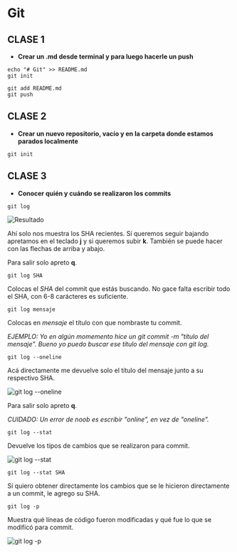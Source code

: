 # Git

## CLASE 1

* **Crear un .md desde terminal y para luego hacerle un push**
```
echo "# Git" >> README.md
git init

git add README.md
git push
```
## CLASE 2

* **Crear un nuevo repositorio, vacío y en la carpeta donde estamos parados localmente**

```git init```
## CLASE 3

* **Conocer quién y cuándo se realizaron los commits**

```git log```

![Resultado](https://github.com/cabustillo13/Git/blob/master/git%20log.png)

Ahí solo nos muestra los SHA recientes. Sí queremos seguir bajando apretamos en el teclado **j** y si queremos subir **k**. 
También se puede hacer con las flechas de arriba y abajo.

Para salir solo apreto **q**.

```git log SHA```

Colocas el *SHA* del commit que estás buscando. No gace falta escribir todo el SHA, con 6-8 carácteres es suficiente.

```git log mensaje```

Colocas en *mensaje* el título con que nombraste tu commit.

*EJEMPLO: Yo en algún momemento hice un git commit -m "título del mensaje". Bueno yo puedo buscar ese título del mensaje con git log.*

```git log --oneline```

Acá directamente me devuelve solo el título del mensaje junto a su respectivo SHA.

![git log --oneline](https://github.com/cabustillo13/Git/blob/master/git%20log%20--oneline.png)

Para salir solo apreto **q**.

*CUIDADO: Un error de noob es escribir "online", en vez de "oneline".*

```git log --stat```

Devuelve los tipos de cambios que se realizaron para commit.

![git log --stat](https://github.com/cabustillo13/Git/blob/master/git%20log%20--stat.png)

```git log --stat SHA```

Sí quiero obtener directamente los cambios que se le hicieron directamente a un commit, le agrego su SHA.

```git log -p```

Muestra qué líneas de código fueron modificadas y qué fue lo que se modificó para commit.

![git log -p](https://github.com/cabustillo13/Git/blob/master/git%20log%20-p.png)

